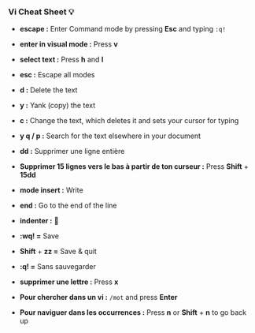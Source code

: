 ### **Vi Cheat Sheet** 💡

- **escape :** Enter Command mode by pressing **Esc** and typing `:q!`

- **enter in visual mode :** Press **v**
- **select text :** Press **h** and **l**

- **esc :** Escape all modes
- **d :** Delete the text
- **y :** Yank (copy) the text
- **c :** Change the text, which deletes it and sets your cursor for typing

- **y q / p :** Search for the text elsewhere in your document

- **dd :** Supprimer une ligne entière
- **Supprimer 15 lignes vers le bas à partir de ton curseur :** Press **Shift** + **15dd**

- **mode insert :** Write

- **end :** Go to the end of the line
- **indenter :** 🤔

- **:wq! =** Save
- **Shift** + **zz =** Save & quit
- **:q! =** Sans sauvegarder

- **supprimer une lettre :** Press **x**

- **Pour chercher dans un vi :** `/mot` and press **Enter**
- **Pour naviguer dans les occurrences :** Press **n** or **Shift** + **n** to go back up
